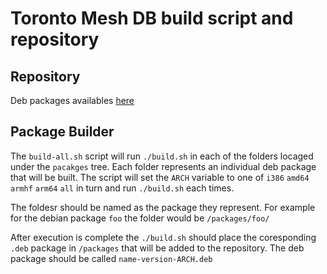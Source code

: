 # Toronto Mesh DB build script and repository

## Repository

Deb packages availables [here](https://repo.tomesh.net/repos/apt/debian/pool/main/)

## Package Builder

The `build-all.sh` script will run `./build.sh` in each of the folders locaged under the `pacakges` tree. Each folder represents an individual deb package that will be built. The script will set the `ARCH` variable to one of `i386` `amd64` `armhf` `arm64` `all` in turn and run `./build.sh` each times.

The foldesr should be named as the package they represent. For example for the debian package `foo` the folder would be `/packages/foo/`

After execution is complete the `./build.sh` should place the coresponding `.deb` package in `/packages` that will be added to the repository. The deb package should be called `name-version-ARCH.deb`
